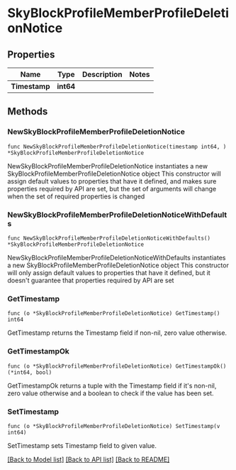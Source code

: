 # SkyBlockProfileMemberProfileDeletionNotice

## Properties

Name | Type | Description | Notes
------------ | ------------- | ------------- | -------------
**Timestamp** | **int64** |  | 

## Methods

### NewSkyBlockProfileMemberProfileDeletionNotice

`func NewSkyBlockProfileMemberProfileDeletionNotice(timestamp int64, ) *SkyBlockProfileMemberProfileDeletionNotice`

NewSkyBlockProfileMemberProfileDeletionNotice instantiates a new SkyBlockProfileMemberProfileDeletionNotice object
This constructor will assign default values to properties that have it defined,
and makes sure properties required by API are set, but the set of arguments
will change when the set of required properties is changed

### NewSkyBlockProfileMemberProfileDeletionNoticeWithDefaults

`func NewSkyBlockProfileMemberProfileDeletionNoticeWithDefaults() *SkyBlockProfileMemberProfileDeletionNotice`

NewSkyBlockProfileMemberProfileDeletionNoticeWithDefaults instantiates a new SkyBlockProfileMemberProfileDeletionNotice object
This constructor will only assign default values to properties that have it defined,
but it doesn't guarantee that properties required by API are set

### GetTimestamp

`func (o *SkyBlockProfileMemberProfileDeletionNotice) GetTimestamp() int64`

GetTimestamp returns the Timestamp field if non-nil, zero value otherwise.

### GetTimestampOk

`func (o *SkyBlockProfileMemberProfileDeletionNotice) GetTimestampOk() (*int64, bool)`

GetTimestampOk returns a tuple with the Timestamp field if it's non-nil, zero value otherwise
and a boolean to check if the value has been set.

### SetTimestamp

`func (o *SkyBlockProfileMemberProfileDeletionNotice) SetTimestamp(v int64)`

SetTimestamp sets Timestamp field to given value.



[[Back to Model list]](../README.md#documentation-for-models) [[Back to API list]](../README.md#documentation-for-api-endpoints) [[Back to README]](../README.md)


